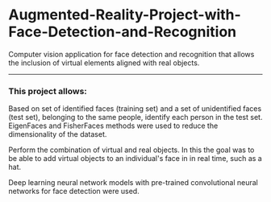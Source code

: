 # Augmented-Reality-Project-with-Face-Detection-and-Recognition
Computer vision application for face detection and recognition that allows the inclusion of virtual elements aligned with real objects.

---

### This project allows:

Based on set of identified faces (training set) and a set of unidentified faces (test set), belonging to the same people, identify each person in the test set. EigenFaces and FisherFaces methods were used to reduce the dimensionality of the dataset.

Perform the combination of virtual and real objects. In this 
the goal was to be able to add virtual objects to an individual's face in in real time, such as a hat.

Deep learning neural network models with pre-trained  convolutional  neural networks for face detection were used.
